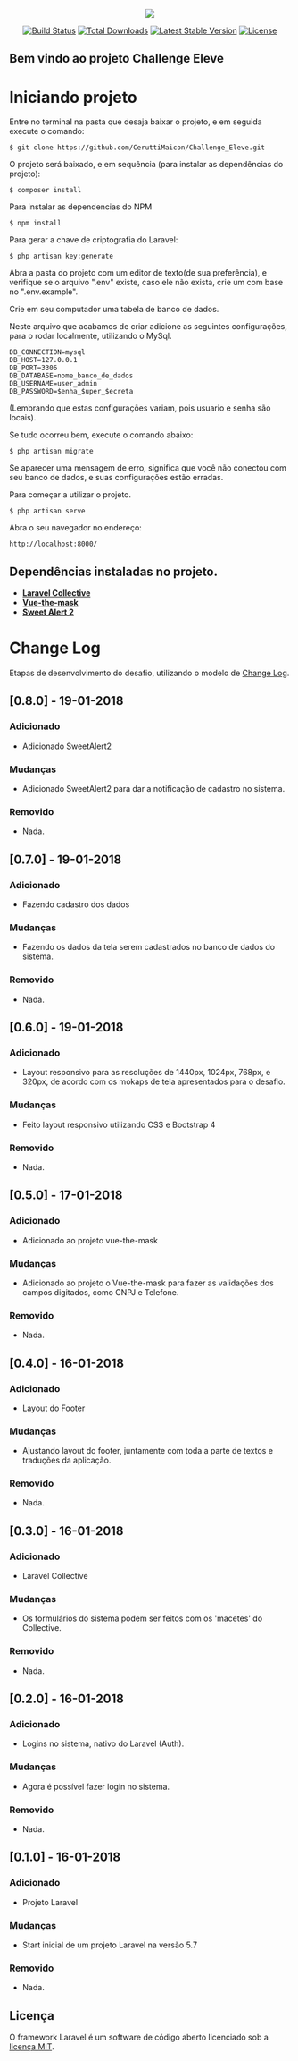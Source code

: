 <p align="center"><img src="https://laravel.com/assets/img/components/logo-laravel.svg"></p>

<p align="center">
<a href="https://travis-ci.org/laravel/framework"><img src="https://travis-ci.org/laravel/framework.svg" alt="Build Status"></a>
<a href="https://packagist.org/packages/laravel/framework"><img src="https://poser.pugx.org/laravel/framework/d/total.svg" alt="Total Downloads"></a>
<a href="https://packagist.org/packages/laravel/framework"><img src="https://poser.pugx.org/laravel/framework/v/stable.svg" alt="Latest Stable Version"></a>
<a href="https://packagist.org/packages/laravel/framework"><img src="https://poser.pugx.org/laravel/framework/license.svg" alt="License"></a>
</p>

## Bem vindo ao projeto Challenge Eleve

# Iniciando projeto

Entre no terminal na pasta que desaja baixar o projeto, e em seguida execute o comando:

```
$ git clone https://github.com/CeruttiMaicon/Challenge_Eleve.git
```

O projeto será baixado, e em sequência (para instalar as dependências do projeto):

```
$ composer install
```

Para instalar as dependencias do NPM

```
$ npm install 
```

Para gerar a chave de criptografia do Laravel:

```
$ php artisan key:generate
```

Abra a pasta do projeto com um editor de texto(de sua preferência), e verifique se o arquivo ".env" existe, caso ele não exista, crie um com base no ".env.example".

Crie em seu computador uma tabela de banco de dados.

Neste arquivo que acabamos de criar adicione as seguintes configurações, para o rodar localmente, utilizando o MySql.
```
DB_CONNECTION=mysql
DB_HOST=127.0.0.1
DB_PORT=3306
DB_DATABASE=nome_banco_de_dados
DB_USERNAME=user_admin
DB_PASSWORD=$enha_$uper_$ecreta
```
(Lembrando que estas configurações variam, pois usuario e senha são locais).

Se tudo ocorreu bem, execute o comando abaixo:

```
$ php artisan migrate
```

Se aparecer uma mensagem de erro, significa que você não conectou com seu banco de dados, e suas configurações estão erradas.

Para começar a utilizar o projeto.

```
$ php artisan serve
```

Abra o seu navegador no endereço:

```
http://localhost:8000/
```


## Dependências instaladas no projeto.

- **[Laravel Collective](https://laravelcollective.com/)**
- **[Vue-the-mask](https://vuejs-tips.github.io/vue-the-mask/)**
- **[Sweet Alert 2](https://packagist.org/packages/uxweb/sweet-alert)**


# Change Log

Etapas de desenvolvimento do desafio, utilizando o modelo de [Change Log](https://semver.org/lang/pt-BR/).

## [0.8.0] - 19-01-2018
### Adicionado
- Adicionado SweetAlert2

### Mudanças
- Adicionado SweetAlert2 para dar a notificação de cadastro no sistema.

### Removido
- Nada.

## [0.7.0] - 19-01-2018
### Adicionado
- Fazendo cadastro dos dados

### Mudanças
- Fazendo os dados da tela serem cadastrados no banco de dados do sistema.

### Removido
- Nada.

## [0.6.0] - 19-01-2018
### Adicionado
- Layout responsivo para as resoluções de 1440px, 1024px, 768px, e 320px, de acordo com os mokaps de tela apresentados para o desafio.

### Mudanças
- Feito layout responsivo utilizando CSS e Bootstrap 4

### Removido
- Nada.

## [0.5.0] - 17-01-2018
### Adicionado
- Adicionado ao projeto vue-the-mask

### Mudanças
- Adicionado ao projeto o Vue-the-mask para fazer as validações dos campos digitados, como CNPJ e Telefone.

### Removido
- Nada.

## [0.4.0] - 16-01-2018
### Adicionado
- Layout do Footer

### Mudanças
- Ajustando layout do footer, juntamente com toda a parte de textos e traduções da aplicação.

### Removido
- Nada.

## [0.3.0] - 16-01-2018
### Adicionado
- Laravel Collective

### Mudanças
- Os formulários do sistema podem ser feitos com os 'macetes' do Collective.

### Removido
- Nada.

## [0.2.0] - 16-01-2018
### Adicionado
- Logins no sistema, nativo do Laravel (Auth).

### Mudanças
- Agora é possível fazer login no sistema.

### Removido
- Nada.

## [0.1.0] - 16-01-2018
### Adicionado
- Projeto Laravel

### Mudanças
- Start inicial de um projeto Laravel na versão 5.7

### Removido
- Nada.

## Licença

O framework Laravel é um software de código aberto licenciado sob a [licença MIT](https://opensource.org/licenses/MIT).
